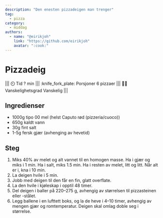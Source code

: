 ```yaml
---
description: "Den enesten pizzadeigen man trenger"
tag:
  - pizza
category:
  - middag
authors:
  - name: "@eirikjoh"
    link: "https://github.com/eirikjoh"
    avatar: ":cook:"
---
```


# Pizzadeig

<!-- dprint-ignore-start -->
||| :timer_clock: Tid
? min
||| :knife_fork_plate: Porsjoner
6 pizzaer
||| :cook: Vanskelighetsgrad
Vanskelig
|||
<!-- dprint-ignore-end -->

## Ingredienser

- 1000g tipo 00 mel (helst Caputo rød (pizzeria/cuoco))
- 650g kaldt vann
- 30g fint salt
- 1-5g fersk gjær (avhenging av hevetid)

## Steg

1. Miks 40% av melet og alt vannet til en homogen masse. Ha i gjær og miks i 1 min. Ha i
   salt, miks 1.5 min. Ha i resten av melet, litt og litt. Når alt er i, kna i 10 min.
2. La deigen hvile i 5 min.
3. Jobb med deigen til den får en fin, glatt overflate.
4. La den hvile i kjøleskap i opptil 48 timer.
5. Del deigen i baller på 220–275 g, avhengig av størrelsen til pizzasteinen eller
   -stålet.
6. Legg ballene i en lufttett boks, og la de heve i 4–10 timer, avhengig av mengen gjær
   og romtemperatur. Deigen skal omlag doble seg i størrelse.
